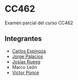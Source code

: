 # CC462
Examen parcial del curso CC462

## Integrantes
+ [Carlos Espinoza](https://github.com/Grol4Espinoza)
+ [Jorge Palacios](https://github.com/jpalacios98)
+ [Josias Ruegg](https://github.com/jruegg)
+ Marco León
+ [Victor Ponce](https://github.com/vpp97)
